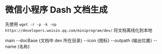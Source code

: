 微信小程序 Dash 文档生成
===

先使用 `wget -r -p -k -np https://developers.weixin.qq.com/miniprogram/dev/` 将文档离线化到本地

main --docBase {文档中 dev 所在目录} --icon {图标} --outpath {输出位置} --name {名称}